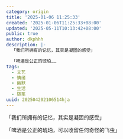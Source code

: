 ```yaml
---
category: origin
title: '2025-01-06 11:25:33'
created: '2025-01-06T11:25:33+08:00'
updated: '2025-05-11T10:13:42+08:00'
public: true
author: dkphhh
description: |-
  「我们所拥有的记忆，其实是凝固的感受」

  「啤酒是公正的琥珀……
tags:
  - 文艺
  - 情绪
  - 幽默
  - 生活
  - 随笔
uuid: 202504202106514hja
---
```


「我们所拥有的记忆，其实是凝固的感受」

「啤酒是公正的琥珀，可以收留任何奇怪的飞虫」
